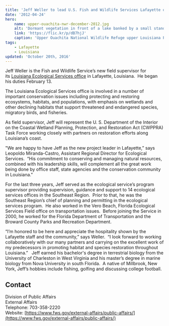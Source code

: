 ```yaml
---
title: 'Jeff Weller to lead U.S. Fish and Wildlife Services Lafayette office'
date: '2012-04-24'
hero:
    name: upper-ouachita-nwr-december-2012.jpg
    alt: 'Dormant vegetation in front of a lake banked by a small stand of pine trees.'
    link: 'https://flic.kr/p/dB7hjJ'
    caption: 'Upper Ouachita National Wildlife Refuge upper Louisiana Photo by Sean Gardner.'
tags:
    - Lafayette
    - Louisiana
updated: 'October 20th, 2016'
---
```


Jeff Weller is the Fish and Wildlife Service’s new field supervisor for its [Louisiana Ecological Services office](http://www.fws.gov/lafayette/) in Lafayette, Louisiana.  He began his duties February 13.

The Louisiana Ecological Services office is involved in a number of important conservation issues including protecting and restoring ecosystems, habitats, and populations, with emphasis on wetlands and other declining habitats that support threatened and endangered species, migratory birds, and fisheries. 

As field supervisor, Jeff will represent the U. S. Department of the Interior on the Coastal Wetland Planning, Protection, and Restoration Act (CWPPRA) Task Force working closely with partners on restoration efforts along Louisiana’s coast.

"We are happy to have Jeff as the new project leader in Lafayette,” says Leopoldo Miranda-Castro, Assistant Regional Director for Ecological Services.  “His commitment to conserving and managing natural resources, combined with his leadership skills, will complement all the great work being done by office staff, state agencies and the conservation community in Louisiana."

For the last three years, Jeff served as the ecological service’s program supervisor providing supervision, guidance and support to 14 ecological services offices in the Southeast Region.  Prior to that, he was the Southeast Region’s chief of planning and permitting in the ecological services program.  He also worked in the Vero Beach, Florida Ecological Services Field office on transportation issues.  Before joining the Service in 2000, he worked for the Florida Department of Transportation and the Broward County Parks and Recreation Department. 

“I’m honored to be here and appreciate the hospitality shown by the Lafayette staff and the community,” says Weller.  “I look forward to working collaboratively with our many partners and carrying on the excellent work of my predecessors in promoting habitat and species restoration throughout Louisiana.”   Jeff earned his bachelor's degree in terrestrial biology from the University of Charleston in West Virginia and his master’s degree in marine biology from Nova University in south Florida.  A native of Millbrook, New York, Jeff’s hobbies include fishing, golfing and discussing college football.

## Contact

Division of Public Affairs  
External Affairs  
Telephone: 703-358-2220  
Website: [https://www.fws.gov/external-affairs/public-affairs/](https://www.fws.gov/external-affairs/public-affairs/)
